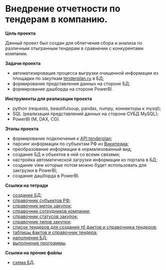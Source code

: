 # Внедрение отчетности по тендерам в компанию. 

**Цель проекта**

Данный проект был создан для облегчения сбора и анализа по различным отыгранным тендерам в сравнении с конкурентами компании.

**Задачи проекта**

- автоматизировация процесса выгрузки очищенной информации из площадки по закупкам [tenderplan.ru](https://tenderplan.ru/) в БД;
- формирование представления данных на стороне БД;
- формирование дашборда на стороне PowerBI.

**Инструменты для реализации проекта**

- python (requests, beautifulsoup, pandas, numpy, коннекторы к mysql);
- SQL (реализация представлений данных на стороне СУБД MySQL);
- PowerBI (M, DAX, CG).

**Этапы проекта**

- формирование подключения к [API tenderplan](https://tenderplan.ru/api/doc/);
- парсинг информации по субъектам РФ из [Википедиа](https://ru.wikipedia.org/wiki/%D0%A1%D1%83%D0%B1%D1%8A%D0%B5%D0%BA%D1%82%D1%8B_%D0%A0%D0%BE%D1%81%D1%81%D0%B8%D0%B9%D1%81%D0%BA%D0%BE%D0%B9_%D0%A4%D0%B5%D0%B4%D0%B5%D1%80%D0%B0%D1%86%D0%B8%D0%B8);
- преобразование информации в нормализованный вид;
- создание БД и объектов в ней со всеми связями;
- настройка автоматической загрузки информации из портала в БД;
- создание view которые потом можно будет использовать для закгрузки в PowerBI;
- создание дашборда в PowerBI.

**Ссылки на тетради**

- [создание БД](https://github.com/qwestsi81/Tenderplan/blob/main/pet/create_DB.ipynb);
- [справочник субъектов РФ](https://github.com/qwestsi81/Tenderplan/blob/main/pet/dict_region.ipynb);
- [справочник меток закупок](https://github.com/qwestsi81/Tenderplan/blob/main/pet/dict_marks.ipynb);
- [справочник сотрудников компании](https://github.com/qwestsi81/Tenderplan/blob/main/pet/dict_users.ipynb);
- [справочник статусов закупок](https://github.com/qwestsi81/Tenderplan/blob/main/pet/dict_status.ipynb);
- [справочник типов закупки](https://github.com/qwestsi81/Tenderplan/blob/main/pet/dict_placingway.ipynb);
- [список тендеров для создания тб фактов и справочника тендеров](https://github.com/qwestsi81/Tenderplan/blob/main/pet/lst_%D1%82enders.ipynb);
- [таблицы фактов и справочник тендера](https://github.com/qwestsi81/Tenderplan/blob/main/pet/df_tenders.ipynb);
- [наполнение БД](https://github.com/qwestsi81/Tenderplan/blob/main/pet/alter_incert_DB.ipynb);
- [выполнение программы](https://github.com/qwestsi81/Tenderplan/blob/main/pet/%D0%9E%D1%82%D1%80%D0%B0%D0%B1%D0%BE%D1%82%D0%BA%D0%B0%20%D1%81%D0%BA%D1%80%D0%B8%D0%BF%D1%82%D0%BE%D0%B2.ipynb).

**Ссылки на прочие файлы**

- [схема БД](https://github.com/qwestsi81/Tenderplan/blob/main/pet/%D0%A1%D1%85%D0%B5%D0%BC%D0%B0%20%D0%91%D0%94.png).
